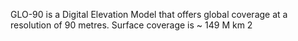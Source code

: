 GLO-90 is a Digital Elevation Model that offers global coverage at a resolution of 90 metres. Surface coverage is ~ 149 M km 2
